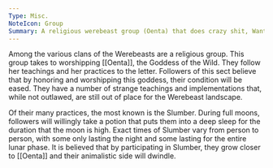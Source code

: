 ```yaml
---
Type: Misc.
NoteIcon: Group
Summary: A religious werebeast group (Oenta) that does crazy shit, Wants to "cure" themselves.
---
```

Among the various clans of the Werebeasts are a religious group. This group takes to worshipping [[Oenta]], the Goddess of the Wild. They follow her teachings and her practices to the letter. Followers of this sect believe that by honoring and worshipping this goddess, their condition will be eased. They have a number of strange teachings and implementations that, while not outlawed, are still out of place for the Werebeast landscape.

Of their many practices, the most known is the Slumber. During full moons, followers will willingly take a potion that puts them into a deep sleep for the duration that the moon is high. Exact times of Slumber vary from person to person, with some only lasting the night and some lasting for the entire lunar phase. It is believed that by participating in Slumber, they grow closer to [[Oenta]] and their animalistic side will dwindle.